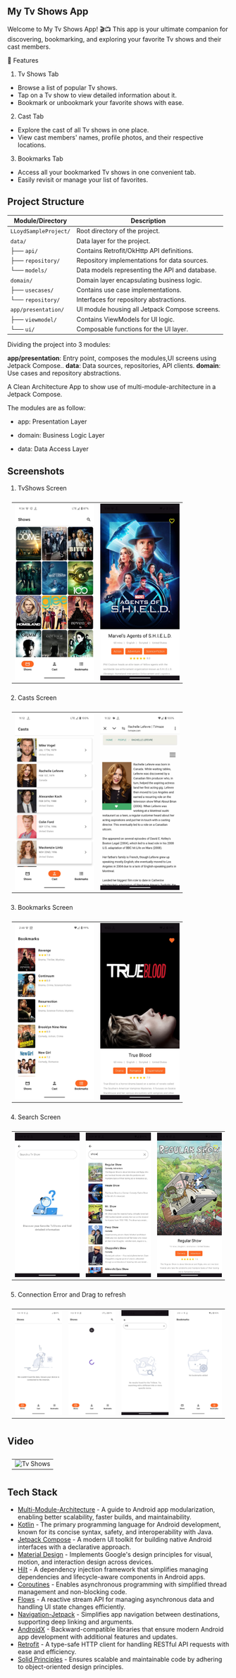## My Tv Shows App

Welcome to My Tv Shows App! 🎬📺 This app is your ultimate companion for discovering, bookmarking, and
exploring your favorite Tv shows and their cast members.

📱 Features

1. Tv Shows Tab

* Browse a list of popular Tv shows.
* Tap on a Tv show to view detailed information about it.
* Bookmark or unbookmark your favorite shows with ease.

2. Cast Tab

* Explore the cast of all Tv shows in one place.
* View cast members' names, profile photos, and their respective locations.

3. Bookmarks Tab

* Access all your bookmarked Tv shows in one convenient tab.
* Easily revisit or manage your list of favorites.

## Project Structure

| **Module/Directory**  | **Description**                                |
|-----------------------|------------------------------------------------|
| `LLoydSampleProject/` | Root directory of the project.                 |
| `data/`               | Data layer for the project.                    |
| ├── `api/`            | Contains Retrofit/OkHttp API definitions.      |
| ├── `repository/`     | Repository implementations for data sources.   |
| └── `models/`         | Data models representing the API and database. |
| `domain/`             | Domain layer encapsulating business logic.     |
| ├── `usecases/`       | Contains use case implementations.             |
| └── `repository/`     | Interfaces for repository abstractions.        |
| `app/presentation/`   | UI module housing all Jetpack Compose screens. |
| ├── `viewmodel/`      | Contains ViewModels for UI logic.              |
| └── `ui/`             | Composable functions for the UI layer.         |

Dividing the project into 3 modules:

**app/presentation**: Entry point, composes the modules,UI screens using Jetpack Compose..
**data**: Data sources, repositories, API clients.
**domain**: Use cases and repository abstractions.

A Clean Architecture App to show use of multi-module-architecture in a Jetpack Compose.

The modules are as follow:

* app: Presentation Layer

* domain: Business Logic Layer

* data: Data Access Layer

## Screenshots

1. TvShows Screen

<table style="padding:10px">
    <tr>
    	<td align="center">
			<img src="assets/home.jpeg" alt="Tv Shows" width="180"/>
    	</td>
        <td align="center">
			<img src="assets/details_bookmark.jpeg" alt="Show Details" width="180"/>
    	</td>
    </tr>
</table>

2. Casts Screen

<table style="padding:10px">
    <tr>
    	<td align="center">
			<img src="assets/cast.jpeg" alt="Casts" width="180"/>
    	</td>
        <td align="center">
			<img src="assets/cast_details.jpeg" alt="Cast details" width="180"/>
    	</td>
    </tr>
</table>

3. Bookmarks Screen

<table style="padding:10px">
	<tr>
        <td align="center">
			<img src="assets/bookmarks.jpeg" alt="Bookmarks" width="180"/>
    	</td>
        <td align="center">
			<img src="assets/details.jpeg" alt="Show Details" width="180"/>
    	</td>
  	</tr>
</table>

4. Search Screen

<table style="padding:10px">
	<tr>
        <td align="center">
			<img src="assets/search_screen.jpeg" alt="Bookmarks" width="180"/>
    	</td>
        <td align="center">
			<img src="assets/search_results.jpeg" alt="Show Details" width="180"/>
    	</td>
        <td align="center">
			<img src="assets/search_result_item_details.jpeg" alt="Show Details" width="180"/>
    	</td>
  	</tr>
</table>

5. Connection Error and Drag to refresh

<table style="padding:10px">
    <tr>
    	<td align="center">
			<img src="assets/no_internet.jpeg" alt="No internet" width="180"/>
    	</td>
        <td align="center">
			<img src="assets/drag_to_refresh.jpeg" alt="Drag to refresh" width="180"/>
    	</td>
        <td align="center">
			<img src="assets/no_search_found.jpeg" alt="No Bookmarks" width="180"/>
    	</td>
        <td align="center">
			<img src="assets/no_bookmarks.jpeg" alt="No Bookmarks" width="180"/>
    	</td>
    </tr>
</table>

## Video

<table style="padding:10px">
	<tr>
    	<td align="center">
			<img src="assets/tvshow_app.gif" alt="Tv Shows" width="180"/>
    	</td>
  	</tr>
</table>

## Tech Stack

* [Multi-Module-Architecture](https://developer.android.com/topic/modularization) - A guide to
  Android app modularization, enabling better scalability, faster builds, and maintainability.
* [Kotlin](https://kotlinlang.org/) - The primary programming language for Android development,
  known for its concise syntax, safety, and interoperability with Java.
* [Jetpack Compose](https://developer.android.com/compose) - A modern UI toolkit for building native
  Android interfaces with a declarative approach.
* [Material Design](https://developer.android.com/develop/ui/views/theming/look-and-feel) -
  Implements Google's design principles for visual, motion, and interaction design across devices.
* [Hilt](https://developer.android.com/training/dependency-injection/hilt-android) - A dependency
  injection framework that simplifies managing dependencies and lifecycle-aware components in
  Android apps.
* [Coroutines](https://kotlinlang.org/docs/coroutines-overview.html) - Enables asynchronous
  programming with simplified thread management and non-blocking code.
* [Flows](https://developer.android.com/kotlin/flow) - A reactive stream API for managing
  asynchronous data and handling UI state changes efficiently.
* [Navigation-Jetpack](https://developer.android.com/jetpack/androidx/releases/navigation) -
  Simplifies app navigation between destinations, supporting deep linking and arguments.
* [AndroidX](https://developer.android.com/jetpack/androidx) - Backward-compatible libraries that
  ensure modern Android app development with additional features and updates.
* [Retrofit](https://square.github.io/retrofit/) - A type-safe HTTP client for handling RESTful API
  requests with ease and efficiency.
* [Solid Principles](https://medium.com/the-android-caf%C3%A9/solid-principles-the-kotlin-way-ff717c0d60da) -
  Ensures scalable and maintainable code by adhering to object-oriented design principles.


